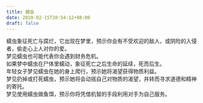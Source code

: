```yaml
---
title: 蠕虫
date: 2020-02-15T20:54:12+08:00
draft: false
---
```


蠕虫象征死亡与腐烂，它出现在梦里，预示你会有不受欢迎的敌人，或阴险的入侵者，偷走心上人对你的爱。<br>
梦见蠕虫也可能代表你会遇到财务危机。<br>
如果梦中蠕虫在尸体里蠕动，象征死亡之后生命的延续，死而后生。<br>
年轻女子梦见蠕虫在她的身上爬行，预示她将渴望获得物质利益。<br>
梦见扔掉或打死蠕虫，预示她将会动摇自己对物质的渴望，并转而寻求道德和精神的寄托。<br>
梦见使用蠕虫做鱼饵，预示你将凭借机智的手段利用对手为自己服务。<br>
